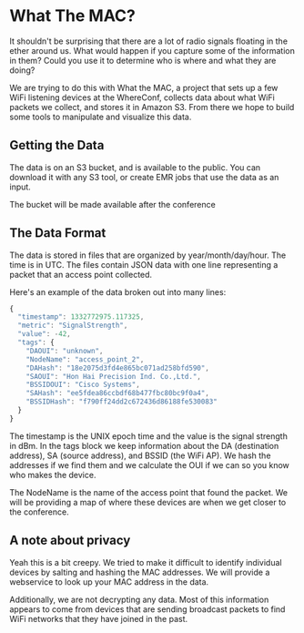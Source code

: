 What The MAC?
=============

It shouldn't be surprising that there are a lot of radio signals floating in the ether around us. What would happen if you capture some of the information in them? Could you use it to determine who is where and what they are doing?

We are trying to do this with What the MAC, a project that sets up a few WiFi listening devices at the WhereConf, collects data about what WiFi packets we collect, and stores it in Amazon S3. From there we hope to build some tools to manipulate and visualize this data.

Getting the Data
----------------

The data is on an S3 bucket, and is available to the public. You can download it with any S3 tool, or create EMR jobs that use the data as an input.

The bucket will be made available after the conference

The Data Format
---------------

The data is stored in files that are organized by year/month/day/hour. The time is in UTC. The files contain JSON data with one line representing a packet that an access point collected.

Here's an example of the data broken out into many lines:


```javascript
{
  "timestamp": 1332772975.117325,
  "metric": "SignalStrength",
  "value": -42,
  "tags": {
    "DAOUI": "unknown",
    "NodeName": "access_point_2",
    "DAHash": "18e2075d3fd4e865bc071ad258bfd590",
    "SAOUI": "Hon Hai Precision Ind. Co.,Ltd.",
    "BSSIDOUI": "Cisco Systems",
    "SAHash": "ee5fdea86ccbdf68b477fbc80bc9f0a4",
    "BSSIDHash": "f790ff24dd2c672436d86188fe530083"
  }
}
```

The timestamp is the UNIX epoch time and the value is the signal strength in dBm. In the tags block we keep information about the DA (destination address), SA (source address), and BSSID (the WiFi AP). We hash the addresses if we find them and we calculate the OUI if we can so you know who makes the device. 

The NodeName is the name of the access point that found the packet. We will be providing a map of where these devices are when we get closer to the conference.

A note about privacy
--------------------

Yeah this is a bit creepy. We tried to make it difficult to identify individual devices by salting and hashing the MAC addresses. We will provide a webservice to look up your MAC address in the data. 

Additionally, we are not decrypting any data. Most of this information appears to come from devices that are sending broadcast packets to find WiFi networks that they have joined in the past.
